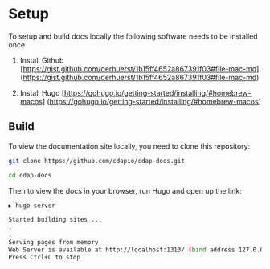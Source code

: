 # Setup 

To setup and build docs locally the following software needs to be installed once

1. Install Github [https://gist.github.com/derhuerst/1b15ff4652a867391f03#file-mac-md] (https://gist.github.com/derhuerst/1b15ff4652a867391f03#file-mac-md)

2. Install Hugo [https://gohugo.io/getting-started/installing/#homebrew-macos] (https://gohugo.io/getting-started/installing/#homebrew-macos)

## Build

To view the documentation site locally, you need to clone this repository:

```bash
git clone https://github.com/cdapio/cdap-docs.git
```

```bash
cd cdap-docs
```

Then to view the docs in your browser, run Hugo and open up the link:

```bash
▶ hugo server

Started building sites ...
.
.
Serving pages from memory
Web Server is available at http://localhost:1313/ (bind address 127.0.0.1)
Press Ctrl+C to stop
```
